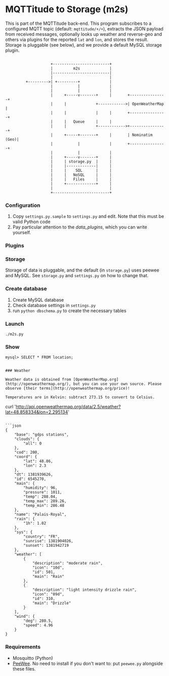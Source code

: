 # MQTTitude to Storage (m2s)

This is part of the MQTTitude back-end. This program subscribes to a configured MQTT topic (default: `mqttitude/+/+`), extracts the JSON payload from received messages, optionally looks up weather and reverse-geo and others via plugins for the reported `lat` and `lon`, and stores the result. Storage is pluggable (see below), and we provide a default MySQL storage plugin.


```

                    +-------------------------+
                    |         m2s             |
                    |-------------------------|
                    |                         |
         +--------->| +---------+             |
                    |           |             |
                    |           |             |
                    |     +-----v-------+     |       +----------------+
                    |     |             +------------>| OpenWeatherMap |
                    |     |             |     |       +----------------+
                    |     |   Queue     |     |       
                    |     |             +------------>+----------------+
                    |     +-----+-------+     |       | Nominatim (Geo)|
                    |           |             |       +----------------+
                    |           |             |
                    |     +-----v-------+     |
                    |     | storage.py  |     |
                    |     |-------------|     |
                    |     |    SQL      |     |
                    |     |   NoSQL     |     |
                    |     |   Files     |     |
                    |     +-------------+     |
                    |                         |
                    +-------------------------+
```

### Configuration

1. Copy `settings.py.sample` to `settings.py` and edit. Note that this must be valid Python code
2. Pay particular attention to the _data_plugins_, which you can write yourself. 

### Plugins


### Storage

Storage of data is pluggable, and the default (in `storage.py`) uses peewee and MySQL. See `storage.py` and `settings.py` on how to change that.

### Create database

1. Create MySQL database
2. Check database settings in `settings.py`
3. run `python dbschema.py` to create the necessary tables

### Launch

```
./m2s.py
```


### Show

```
mysql> SELECT * FROM location;


### Weather

Weather data is obtained from [OpenWeatherMap.org](http://openweathermap.org/), but you can use your own source. Please observe [their terms](http://openweathermap.org/price)!

Temperatures are in Kelvin: subtract 273.15 to convert to Celsius.

```
curl 'http://api.openweathermap.org/data/2.5/weather?lat=48.858334&lon=2.295134'
```

```json
{
    "base": "gdps stations", 
    "clouds": {
        "all": 0
    }, 
    "cod": 200, 
    "coord": {
        "lat": 48.86, 
        "lon": 2.3
    }, 
    "dt": 1381939626, 
    "id": 6545270, 
    "main": {
        "humidity": 96, 
        "pressure": 1011, 
        "temp": 288.04, 
        "temp_max": 289.26, 
        "temp_min": 286.48
    }, 
    "name": "Palais-Royal", 
    "rain": {
        "1h": 1.02
    }, 
    "sys": {
        "country": "FR", 
        "sunrise": 1381904026, 
        "sunset": 1381942719
    }, 
    "weather": [
        {
            "description": "moderate rain", 
            "icon": "10d", 
            "id": 501, 
            "main": "Rain"
        }, 
        {
            "description": "light intensity drizzle rain", 
            "icon": "09d", 
            "id": 310, 
            "main": "Drizzle"
        }
    ], 
    "wind": {
        "deg": 280.5, 
        "speed": 4.96
    }
}
```

### Requirements

* Mosquitto (Python)
* [PeeWee](http://peewee.readthedocs.org/en/latest/). No need to install if you don't want to: put `peewee.py` alongside these files.
